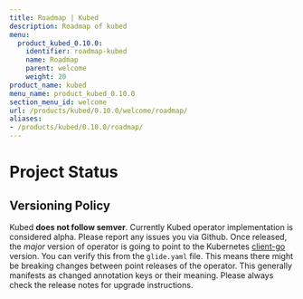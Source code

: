 ```yaml
---
title: Roadmap | Kubed
description: Roadmap of kubed
menu:
  product_kubed_0.10.0:
    identifier: roadmap-kubed
    name: Roadmap
    parent: welcome
    weight: 20
product_name: kubed
menu_name: product_kubed_0.10.0
section_menu_id: welcome
url: /products/kubed/0.10.0/welcome/roadmap/
aliases:
- /products/kubed/0.10.0/roadmap/
---
```


# Project Status

## Versioning Policy
Kubed __does not follow semver__. Currently Kubed operator implementation is considered alpha. Please report any issues you via Github. Once released, the _major_ version of operator is going to point to the Kubernetes [client-go](https://github.com/kubernetes/client-go#branches-and-tags) version. You can verify this from the `glide.yaml` file. This means there might be breaking changes between point releases of the operator. This generally manifests as changed annotation keys or their meaning. Please always check the release notes for upgrade instructions.
